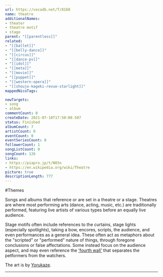 ```yaml
---
url: https://vocadb.net/T/8168
name: theatre
additionalNames: 
- theater
- theatre motif
- stage
parent: "[[parentless]]"
related:
- "[[ballet]]"
- "[[belly-dance]]"
- "[[circus]]"
- "[[dance-pv]]"
- "[[idol]]"
- "[[meta]]"
- "[[movie]]"
- "[[puppet]]"
- "[[western-opera]]"
- "[[shoujo-kageki-revue-starlight]]"
mappedNicoTags:

newTargets:
- song
- album
commentCount: 0
createDate: 2021-07-10T17:50:00.507
status: Finished
albumCount: 7
artistCount: 0
eventCount: 0
eventSeriesCount: 0
followerCount: 1
songListCount: 0
songCount: 126
links: 
- https://piapro.jp/t/N03n
- https://en.wikipedia.org/wiki/Theatre
picture: true
descriptionLength: 777
---
```


#Themes

Songs and albums that reference or are set in a theatre or a stage. Theatres are where most performing arts (dance, acting, music, etc.) are traditionally performed, featuring live artists of various types before an equally live audience.

Stage motifs often include references to the curtains, stage lights (especially spotlights), taking a bow, encores, scripts, the audience, and even performances as a general idea. These often act as metaphors about the "scripted" or "performed" nature of things, through foregone conclusions or false affectations. Some instead focus on the audience aspect, and may even reference the ['fourth wall'](https://vocadb.net/T/4568/meta) that separates the petformers from the watchers.

The art is by [Yorukaze](https://vocadb.net/Ar/93626).

---

